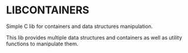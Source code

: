 # LIBCONTAINERS

Simple C lib for containers and data structures manipulation.

This lib provides multiple data structures and containers as well as utility functions to manipulate them.
